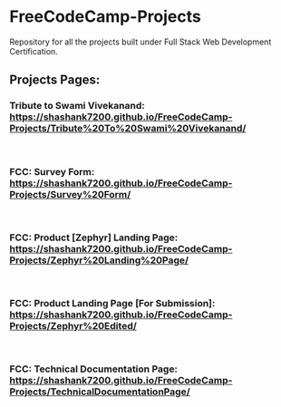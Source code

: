 # FreeCodeCamp-Projects
Repository for all the projects built under Full Stack Web Development Certification.

## Projects Pages:

### Tribute to Swami Vivekanand: https://shashank7200.github.io/FreeCodeCamp-Projects/Tribute%20To%20Swami%20Vivekanand/
<br>

### FCC: Survey Form: https://shashank7200.github.io/FreeCodeCamp-Projects/Survey%20Form/
<br>

### FCC: Product [Zephyr] Landing Page: https://shashank7200.github.io/FreeCodeCamp-Projects/Zephyr%20Landing%20Page/
<br>

### FCC: Product Landing Page [For Submission]: https://shashank7200.github.io/FreeCodeCamp-Projects/Zephyr%20Edited/
<br>

### FCC: Technical Documentation Page: https://shashank7200.github.io/FreeCodeCamp-Projects/TechnicalDocumentationPage/
